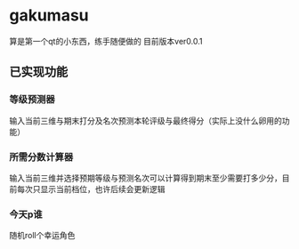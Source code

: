 # gakumasu

算是第一个qt的小东西，练手随便做的
目前版本ver0.0.1
## 已实现功能
### 等级预测器
输入当前三维与期末打分及名次预测本轮评级与最终得分（实际上没什么卵用的功能）
### 所需分数计算器
输入当前三维并选择预期等级与预测名次可以计算得到期末至少需要打多少分，目前每次只显示当前档位，也许后续会更新逻辑
### 今天p谁
随机roll个幸运角色
